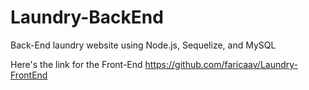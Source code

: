# Laundry-BackEnd
Back-End laundry website using Node.js, Sequelize, and MySQL
<br/>

Here's the link for the Front-End
https://github.com/faricaav/Laundry-FrontEnd
